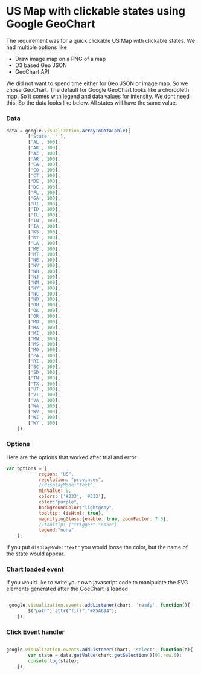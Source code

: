 # US Map with clickable states using Google GeoChart

The requirement was for a quick clickable US Map with clickable states. We had multiple options like

- Draw image map on a PNG of a map
- D3 based Geo JSON
- GeoChart API

We did not want to spend time either for Geo JSON or image map. So we chose GeoChart. The default for Google GeoChart looks like a choropleth map. So it comes with legend and data values for intensity. We dont need this. So the data looks like below. All states will have the same value.

### Data

```javascript
data = google.visualization.arrayToDataTable([
        ['State', ''],
        ['AL', 100],
        ['AK', 100],
        ['AZ', 100],
        ['AR', 100],
        ['CA', 100],
        ['CO', 100],
        ['CT', 100],
        ['DE', 100],
        ['DC', 100],
        ['FL', 100],
        ['GA', 100],
        ['HI', 100],
        ['ID', 100],
        ['IL', 100],
        ['IN', 100],
        ['IA', 100],
        ['KS', 100],
        ['KY', 100],
        ['LA', 100],
        ['ME', 100],
        ['MT', 100],
        ['NE', 100],
        ['NV', 100],
        ['NH', 100],
        ['NJ', 100],
        ['NM', 100],
        ['NY', 100],
        ['NC', 100],
        ['ND', 100],
        ['OH', 100],
        ['OK', 100],
        ['OR', 100],
        ['MD', 100],
        ['MA', 100],
        ['MI', 100],
        ['MN', 100],
        ['MS', 100],
        ['MO', 100],
        ['PA', 100],
        ['RI', 100],
        ['SC', 100],
        ['SD', 100],
        ['TN', 100],
        ['TX', 100],
        ['UT', 100],
        ['VT', 100],
        ['VA', 100],
        ['WA', 100],
        ['WV', 100],
        ['WI', 100],
        ['WY', 100]
    ]);
```

### Options


Here are the options that worked after trial and error

```javascript
var options = {
            region: "US", 
            resolution: "provinces",
            //displayMode:"text",
            minValue: 0,  
            colors: ['#333', '#333'],
            color:"purple",
            backgroundColor:"lightgray",
            tooltip: {isHtml: true},
            magnifyingGlass:{enable: true, zoomFactor: 7.5},
            //tooltip: {"trigger":"none"},
            legend:"none"                     
    };
```

If you put `displayMode:"text"` you would loose the color, but the name of the state would appear.

### Chart loaded event

If you would like to write your own javascript code to manipulate the SVG elements generated after the GoeChart is loaded

```javascript

 google.visualization.events.addListener(chart, 'ready', function(){
        $("path").attr("fill","#85A694");                    
    });

```

### Click Event handler

```javascript

google.visualization.events.addListener(chart, 'select', function(e){
        var state = data.getValue(chart.getSelection()[0].row,0);
        console.log(state);  
    });

```





 